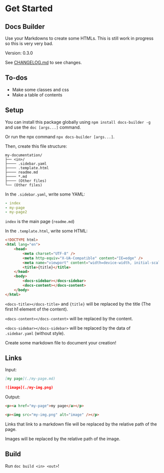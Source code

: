 # Get Started

## Docs Builder

Use your Markdowns to create some HTMLs. This is still work in progress so this is very very bad.

Version: 0.3.0

See [CHANGELOG.md](./CHANGELOG.md) to see changes.

## To-dos

-   Make some classes and css
-   Make a table of contents

## Setup

You can install this package globally using `npm install docs-builder -g` and use the `doc [args...]` command.

Or run the npx command `npx docs-builder [args...]`.

Then, create this file structure:

```
my-documentation/
├── <in>/
├──── .sidebar.yaml
├──── .template.html
├──── readme.md
├──── *.md
├──── (Other files)
└── (Other files)
```

In the `.sidebar.yaml`, write some YAML:

```yaml
- index
- my-page
- my-page2
```

`index` is the main page (`readme.md`)

In the `.template.html`, write some HTML:

```html
<!DOCTYPE html>
<html lang="en">
    <head>
        <meta charset="UTF-8" />
        <meta http-equiv="X-UA-Compatible" content="IE=edge" />
        <meta name="viewport" content="width=device-width, initial-scale=1.0" />
        <title>{title}</title>
    </head>
    <body>
        <docs-sidebar></docs-sidebar>
        <docs-content></docs-content>
    </body>
</html>
```

`<docs-title></docs-title>` and `{title}` will be replaced by the title (The first h1 element of the content).

`<docs-content></docs-content>` will be replaced by the content.

`<docs-sidebar></docs-sidebar>` will be replaced by the data of `.sidebar.yaml` (without style).

Create some markdown file to document your creation!

## Links

Input:

```md
[my page](./my-page.md)

![image](./my-img.png)
```

Output:

```html
<p><a href="my-page">my page</a></p>

<p><img src="my-img.png" alt="image" /></p>
```

Links that link to a markdown file will be replaced by the relative path of the page.

Images will be replaced by the relative path of the image.

## Build

Run `doc build <in> <out>`!
